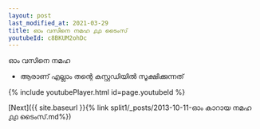 ```yaml
---
layout: post
last_modified_at: 2021-03-29
title: ഓം വസിനെ നമഹ ൧൧ ടൈംസ്
youtubeId: c8BKUM2ohDc
---
```

 
 
 ഓം വസിനെ നമഹ 
 
 -  ആരാണ് എല്ലാം തന്റെ കസ്റ്റഡിയിൽ സൂക്ഷിക്കുന്നത് 
 
  
 
  
 
 
 
 
 
 


{% include youtubePlayer.html id=page.youtubeId %}
 
[Next]({{ site.baseurl }}{% link  split1/_posts/2013-10-11-ഓം കാറായ നമഹ ൧൧ ടൈംസ്.md%})
 
